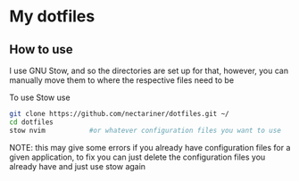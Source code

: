 # My dotfiles

## How to use
I use GNU Stow, and so the directories are set up for that, however, you can manually move them to where the respective files need to be

To use Stow use
``` Bash
git clone https://github.com/nectariner/dotfiles.git ~/
cd dotfiles
stow nvim           #or whatever configuration files you want to use
```

NOTE: this may give some errors if you already have configuration files for a given application, to fix you can just delete the configuration files you already have and just use stow again
